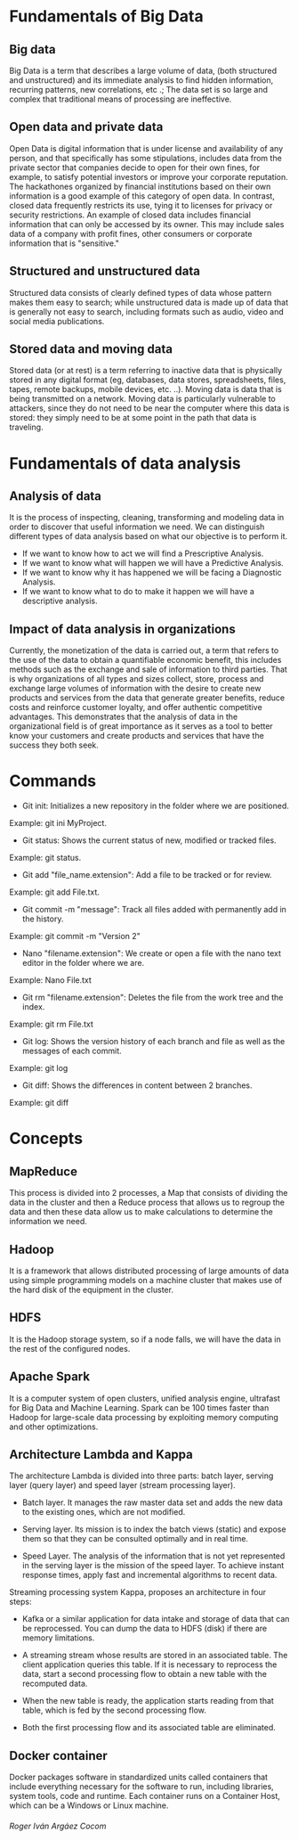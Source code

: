 # Fundamentals of Big Data

## Big data

Big Data is a term that describes a large volume of data, (both structured and unstructured) and its immediate analysis to find hidden information, recurring patterns, new correlations, etc .; The data set is so large and complex that traditional means of processing are ineffective.

## Open data and private data

Open Data is digital information that is under license and availability of any person, and that specifically has some stipulations, includes data from the private sector that companies decide to open for their own fines, for example, to satisfy potential investors or improve your corporate reputation. The hackathones organized by financial institutions based on their own information is a good example of this category of open data.
In contrast, closed data frequently restricts its use, tying it to licenses for privacy or security restrictions. An example of closed data includes financial information that can only be accessed by its owner. This may include sales data of a company with profit fines, other consumers or corporate information that is "sensitive."

## Structured and unstructured data

Structured data consists of clearly defined types of data whose pattern makes them easy to search; while unstructured data is made up of data that is generally not easy to search, including formats such as audio, video and social media publications.

## Stored data and moving data

Stored data (or at rest) is a term referring to inactive data that is physically stored in any digital format (eg, databases, data stores, spreadsheets, files, tapes, remote backups, mobile devices, etc. ..).
Moving data is data that is being transmitted on a network. Moving data is particularly vulnerable to attackers, since they do not need to be near the computer where this data is stored: they simply need to be at some point in the path that data is traveling.

# Fundamentals of data analysis

## Analysis of data

It is the process of inspecting, cleaning, transforming and modeling data in order to discover that useful information we need.
We can distinguish different types of data analysis based on what our objective is to perform it.
* If we want to know how to act we will find a Prescriptive Analysis.
* If we want to know what will happen we will have a Predictive Analysis.
* If we want to know why it has happened we will be facing a Diagnostic Analysis.
* If we want to know what to do to make it happen we will have a descriptive analysis.

## Impact of data analysis in organizations
  
Currently, the monetization of the data is carried out, a term that refers to the use of the data to obtain a quantifiable economic benefit, this includes methods such as the exchange and sale of information to third parties.
That is why organizations of all types and sizes collect, store, process and exchange large volumes of information with the desire to create new products and services from the data that generate greater benefits, reduce costs and reinforce customer loyalty, and offer authentic competitive advantages.
This demonstrates that the analysis of data in the organizational field is of great importance as it serves as a tool to better know your customers and create products and services that have the success they both seek.

# Commands

* Git init: Initializes a new repository in the folder where we are positioned.

Example: git ini MyProject.

* Git status: Shows the current status of new, modified or tracked files.

Example: git status.

* Git add "file_name.extension": Add a file to be tracked or for review.

Example: git add File.txt.

* Git commit -m "message": Track all files added with permanently add in the history.

Example: git commit -m "Version 2"

* Nano "filename.extension": We create or open a file with the nano text editor in the folder where we are.

Example: Nano File.txt

* Git rm "filename.extension": Deletes the file from the work tree and the index.

Example: git rm File.txt

* Git log: Shows the version history of each branch and file as well as the messages of each commit.

Example: git log

* Git diff: Shows the differences in content between 2 branches.

Example: git diff

# Concepts

## MapReduce

This process is divided into 2 processes, a Map that consists of dividing the data in the cluster and then a Reduce process that allows us to regroup the data and then these data allow us to make calculations to determine the information we need.

## Hadoop

It is a framework that allows distributed processing of large amounts of data using simple programming models on a machine cluster that makes use of the hard disk of the equipment in the cluster.

## HDFS

It is the Hadoop storage system, so if a node falls, we will have the data in the rest of the configured nodes.

## Apache Spark

It is a computer system of open clusters, unified analysis engine, ultrafast for Big Data and Machine Learning.
Spark can be 100 times faster than Hadoop for large-scale data processing by exploiting memory computing and other optimizations.

## Architecture Lambda and Kappa

The architecture Lambda is divided into three parts: batch layer, serving layer (query layer) and speed layer (stream processing layer).

* Batch layer. It manages the raw master data set and adds the new data to the existing ones, which are not modified.

* Serving layer. Its mission is to index the batch views (static) and expose them so that they can be consulted optimally and in real time.

* Speed ​​Layer. The analysis of the information that is not yet represented in the serving layer is the mission of the speed layer. To achieve instant response times, apply fast and incremental algorithms to recent data.

Streaming processing system Kappa, proposes an architecture in four steps:

* Kafka or a similar application for data intake and storage of data that can be reprocessed. You can dump the data to HDFS (disk) if there are memory limitations.

* A streaming stream whose results are stored in an associated table. The client application queries this table. If it is necessary to reprocess the data, start a second processing flow to obtain a new table with the recomputed data.

* When the new table is ready, the application starts reading from that table, which is fed by the second processing flow.

* Both the first processing flow and its associated table are eliminated.

## Docker container

Docker packages software in standardized units called containers that include everything necessary for the software to run, including libraries, system tools, code and runtime. Each container runs on a Container Host, which can be a Windows or Linux machine.

###### Roger Iván Argáez Cocom
